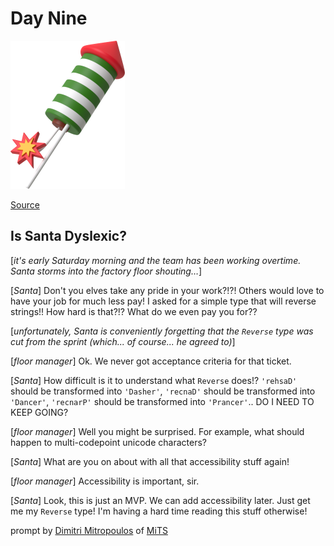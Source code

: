 # Day Nine

<img src="day-9.png" width="183" height="237" alt="Firework">

[Source](https://typehero.dev/challenge/day-9)

## Is Santa Dyslexic?

[_it's early Saturday morning and the team has been working overtime. Santa storms into the factory floor shouting…_]

[_Santa_] Don't you elves take any pride in your work?!?! Others would love to have your job for much less pay! I asked for a simple type that will reverse strings!! How hard is that?!? What do we even pay you for??

[_unfortunately, Santa is conveniently forgetting that the `Reverse` type was cut from the sprint (which... of course... he agreed to)_]

[_floor manager_] Ok. We never got acceptance criteria for that ticket.

[_Santa_] How difficult is it to understand what `Reverse` does!? `'rehsaD'` should be transformed into `'Dasher'`, `'recnaD'` should be transformed into `'Dancer'`, `'recnarP'` should be transformed into `'Prancer'`.. DO I NEED TO KEEP GOING?

[_floor manager_] Well you might be surprised. For example, what should happen to multi-codepoint unicode characters?

[_Santa_] What are you on about with all that accessibility stuff again!

[_floor manager_] Accessibility is important, sir.

[_Santa_] Look, this is just an MVP. We can add accessibility later. Just get me my `Reverse` type! I'm having a hard time reading this stuff otherwise!

prompt by [Dimitri Mitropoulos](https://github.com/dimitropoulos) of [MiTS](https://www.youtube.com/@MichiganTypeScript)
